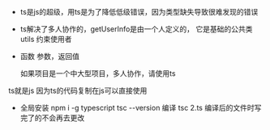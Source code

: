 - ts是js的超级，用ts是为了降低低级错误，因为类型缺失导致很难发现的错误
- ts解决了多人协作的，getUserInfo是由一个人定义的， 它是基础的公共类
  utils 约束使用者
- 函数 参数，返回值

  如果项目是一个中大型项目，多人协作，请使用ts

ts就是js 因为ts的代码复制在js可以直接使用

- 全局安装  npm i -g typescript
tsc --version
编译 tsc 2.ts 编译后的文件时写完了的不会再去更改

